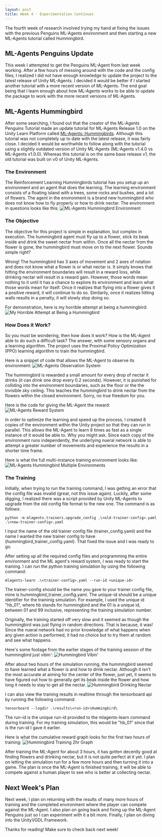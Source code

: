 ```yaml
---
layout: post
title: Week 4 - Experimentation Continues
---
```


The fourth week of research involved trying my hand at fixing the issues with the previous Penguins ML-Agents environment and then starting a new ML-Agents tutorial called Hummingbird.

## ML-Agents Penguins Update

This week I attempted to get the Penguins ML-Agent from last week working. After a few hours of messing around with the code and the config files, I realized I did not have enough knowledge to update the project to the latest release of Unity ML-Agents. I decided it would be better if I started another tutorial with a more recent version of ML-Agents. The end goal being that I learn enough about how ML-Agents works to be able to update the package to work with the more recent versions of ML-Agents.

## ML-Agents Hummingbird

After some searching, I found out that the creator of the ML-Agents Penguins Tutorial made an update tutorial for ML-Agents Release 1.0 on the Unity Learn Platform called [ML-Agents: Hummingbirds](https://learn.unity.com/course/ml-agents-hummingbirds). Although this tutorial was not completely up to date with the latest release, it was fairly close. I decided it would be worthwhile to follow along with the tutorial using a slightly outdated version of Unity ML-Agents (ML-Agents v1.4.0 vs ML-Agents v1.0.0). Whereas this tutorial is on the same base release v1, the old tutorial was built on v0 of Unity ML-Agents.

### The Environment

The Reinforcement Learning Hummingbirds tutorial has you setup up an environment and an agent that does the learning. The learning environment consists of a floating island with a trees, some rocks and bushes, and a lot of flowers. The agent in the environment is a brand new hummingbird who does not know how to fly properly or how to drink nectar.  The environment in questions looks like this:
![ML-Agents Hummingbird Environment](/resources/single-training-environment.PNG "ML-Agents Hummingbird Environment")

### The Objective

The objective for this project is simple in explanation, but complex in execution. The hummingbird agent must fly up to a flower, stick its beak inside and drink the sweet nectar from within. Once all the nectar from the flower is gone, the hummingbird must move on to the next flower. Sounds simple right?

Wrong! The hummingbird has 3 axes of movement and 2 axes of rotation and does not know what a flower is or what nectar is. It simply knows that hitting the environment boundaries will result in a reward loss, while drinking nectar will result in a reward gain. However, those words mean nothing to it until it has a chance to explore its environment and learn what those words mean for itself. Once it realizes that flying into a flower gives it a positive reward, it will continue to do so. Similarily, once it realizes hitting walls results in a penalty, it will slowly stop doing so.

For demonstration, here is my horrible attempt at being a hummingbird:
![My Horrible Attempt at Being a Hummingbird](/resources/my-attempt-at-being-a-hummingbird.gif "My Horrible Attempt at Being a Hummingbird")

### How Does it Work?

So you must be wondering, then how does it work? How is the ML-Agent able to do such a difficult task? The answer, with some sensory organs and a learning algorithm. The project uses the Proximal Policy Optimization (PPO) learning algorithm to train the hummingbird.

Here is a snippet of code that allows the ML-Agent to observe its environment:
![ML-Agents Observation System](/resources/ml-observations-system.PNG "ML-Agents Observation System")

The hummingbird is rewarded a small amount for every drop of nectar it drinks (it can drink one drop every 0.2 seconds). However, it is punished for colliding into the environment boundaries, such as the floor or the the invisible sky ceiling. This teaches the hummingbird to drink nectar from the flowers within the closed environment. Sorry, no true freedom for you.

Here is the code for giving the ML-Agent the reward:
![ML-Agents Reward System](/resources/ml-reward-system.PNG "ML-Agents Reward System")

In order to optimize the learning and speed up the process, I created 8 copies of the environment within the Unity project so that they can run in parallel. This allows the ML-Agent to learn 8 times as fast as a single instance of it would be able to. Why you might ask. Since each copy of the environment runs independently, the underlying nueral network is able to attempt a greater number of movements and experience the results in a shorter time frame. 

Here is what the full multi-instance training environment looks like:
![ML-Agents Hummingbird Multiple Environments](/resources/multiple-training-environments.PNG "ML-Agents Hummingbird Multiple Environments")

### The Training

Initially, when trying to run the training command, I was getting an error that the config file was invalid (great, not this issue again). Luckily, after some digging, I realized there was a script provided by Unity ML-Agents to upgrade from the old config file format to the new one. The command is as follows:
```
python -m mlagents.trainers.upgrade_config .\<old-trainer-config>.yaml .\<new-trainer-config>.yaml
```
I input the name of the old trainer config file (trainer_config.yaml) and the name I wanted the new trainer config to have (hummingbird_trainer_config.yaml). That fixed the issue and I was ready to go.

After setting up all the required config files and programming the entire environment and the ML agent's reward system, I was ready to start the training. I can run the python training simulation by using the following command:
```
mlagents-learn .\<trainer-config>.yaml --run-id <unique-id>
```
The trainer-config should be the name you gave to your trainer config file, mine is hummingbird_trainer_config.yaml. The unique-id should be a unique identifier for the traininig simulation. For example, I used the unique id "hb_01", where hb stands for hummingbird and the 01 is a unique id, between 01 and 99 inclusive, representing the training simulation number.

Originally, the training started off very slow and it seemed as though the hummingbird was just flying in random directions. That is because, it was! Since the nueral network had no prior knowledge of what happens when any given action is performed, it had no choice but to try them at random and see what happens.

Here's some footage from the earlier stages of the training session of the hummingbird just vibin':
![Hummingbird Vibin'](/resources/hummingbird-vibin.gif "Hummingbird Vibin'")

After about two hours of the simulation running, the hummingbird seemed to have learned what a flower is and how to drink nectar. Although it isn't the most accurate at aiming for the center of the flower, just yet, it seems to have figured out how to generally get its beak inside the flower and how long it needs to stay to get all the nectar.
![Hummingbird Drinking Nectar](/resources/hummingbird-drinking-nectar.gif "Hummingbird Drinking Nectar")

I can also view the training results in realtime through the tensorboard api by running the following command:
```
tensorboard --logdir .\results\<run-id>\Hummingbird\
```
The run-id is the unique run-id provided to the mlagents-learn command during training. For my training simulation, this would be "hb_01" since that is the run-id I gave it earlier.

Here is what the cumulative reward graph looks for the first two hours of training:
![Hummingbird Training 2hr Graph](/resources/training-2hr-graph.PNG "Hummingbird Training 2hr Graph")

After training the ML-Agent for about 3 hours, it has gotten decently good at finding flowers and drinking nectar, but it is not quite perfect at it yet. I plan on letting the simulation run for a few more hours and then turning it into a game. The plan is once the ML-Agent is finished training, it will be able to compete against a human player to see who is better at collecting nectar. 

## Next Week's Plan

Next week, I plan on returning with the results of many more hours of training and the completed environment where the player can compete against the ML-Agent. I also plan on going back and fixing up the ML-Agent Penguins just so I can experiment with it a bit more. Finally, I plan on diving into the UnityVGDL Framework.

Thanks for reading! Make sure to check back next week!
